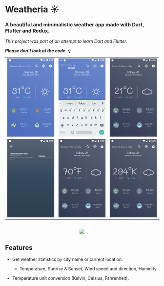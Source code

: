 # Weatheria ☀️

### A beautiful and minimalistic weather app made with Dart, Flutter and Redux.

*This project was part of an attempt to learn Dart and Flutter.*

***Please don't look at the code. :)***


|   |   |   |
|---|---|---|
|![](screenshots/1.png)|![](screenshots/2.png)|![](screenshots/3.png)|
|![](screenshots/4.png)|![](screenshots/5.png)|![](screenshots/6.png)|

<br>
<center>
<img src="screenshots/preview.gif"></img>
</center>

## Features

 * Get weather statistics by city name or current location.
    * Temperature, Sunrise & Sunset, Wind speed and direction, Humidity.
  
 * Temperature unit conversion (Kelvin, Celsius, Fahrenheit).